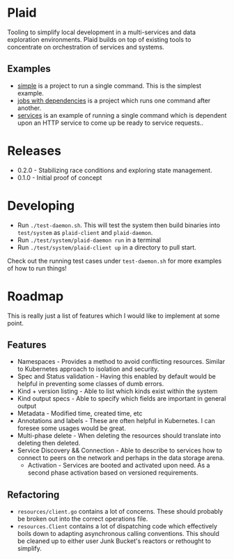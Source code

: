 # Plaid

Tooling to simplify local development in a multi-services and data exploration environments.  Plaid builds on top of
existing tools to concentrate on orchestration of services and systems.

## Examples

* [simple](tests/system/simple) is a project to run a single command.  This is the simplest example.
* [jobs with dependencies](tests/system/deps/one-shot) is a project which runs one command after another.
* [services](tests/system/deps/services) is an example of running a single command which is dependent upon an HTTP
service to come up be ready to service requests..

# Releases
* 0.2.0 - Stabilizing race conditions and exploring state management.
* 0.1.0 - Initial proof of concept

# Developing
* Run `./test-daemon.sh`.  This will test the system then build binaries into `test/system` as `plaid-client` and
`plaid-daemon`.
* Run `./test/system/plaid-daemon run` in a terminal
* Run `./test/system/plaid-client up` in a directory to pull start.

Check out the running test cases under `test-daemon.sh` for more examples of how to run things!

# Roadmap
This is really just a list of features which I would like to implement at some point.

## Features
* Namespaces - Provides a method to avoid conflicting resources.  Similar to Kubernetes approach to isolation and security.
* Spec and Status validation - Having this enabled by default would be helpful in preventing some classes of dumb errors.
* Kind + version listing - Able to list which kinds exist within the system
* Kind output specs - Able to specify which fields are important in general output 
* Metadata - Modified time, created time, etc
* Annotations and labels - These are often helpful in Kubernetes.  I can foresee some usages would be great.
* Multi-phase delete - When deleting the resources should translate into deleting then deleted.
* Service Discovery && Connection - Able to describe to services how to connect to peers on the network and perhaps in the data storage arena.
  * Activation - Services are booted and activated upon need.  As a second phase activation based on versioned requirements.

## Refactoring
* `resources/client.go` contains a lot of concerns.  These should probably be broken out into the correct operations
file.
* `resources.Client` contains a lot of dispatching code which effectively boils down to adapting asynchronous calling
conventions.  This should be cleaned up to either user Junk Bucket's reactors or rethought to simplify.
